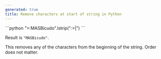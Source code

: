 ```yaml
---
generated: true
title: Remove characters at start of string in Python
---
```


<div markdown="1" class="ans">
```python
">:MASBicudo".lstrip(":>|")
```
</div>

Result is `"MASBicudo"`.

This removes any of the characters from the beginning of the string.
Order does not matter.
